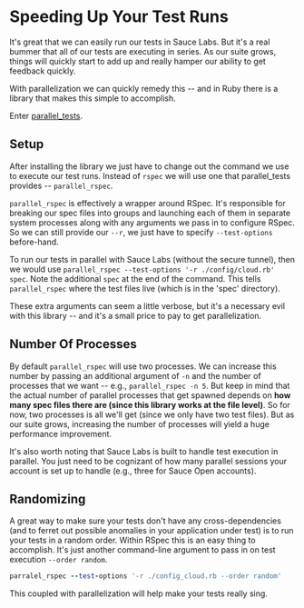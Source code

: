 # Speeding Up Your Test Runs

It's great that we can easily run our tests in Sauce Labs. But it's a real bummer that all of our tests are executing in series. As our suite grows, things will quickly start to add up and really hamper our ability to get feedback quickly.

With parallelization we can quickly remedy this -- and in Ruby there is a library that makes this simple to accomplish.

Enter [parallel_tests](https://github.com/grosser/parallel_tests).

## Setup

After installing the library we just have to change out the command we use to execute our test runs. Instead of `rspec` we will use one that parallel_tests provides -- `parallel_rspec`.

`parallel_rspec` is effectively a wrapper around RSpec. It's responsible for breaking our spec files into groups and launching each of them in separate system processes along with any arguments we pass in to configure RSpec. So we can still provide our `--r`, we just have to specify `--test-options` before-hand.

To run our tests in parallel with Sauce Labs (without the secure tunnel), then we would use `parallel_rspec --test-options '-r ./config/cloud.rb' spec`. Note the additional `spec` at the end of the command. This tells `parallel_rspec` where the test files live (which is in the 'spec' directory).

These extra arguments can seem a little verbose, but it's a necessary evil with this library -- and it's a small price to pay to get parallelization.

## Number Of Processes

By default `parallel_rspec` will use two processes. We can increase this number by passing an additional argument of `-n` and the number of processes that we want -- e.g., `parallel_rspec -n 5`. But keep in mind that the actual number of parallel processes that get spawned depends on __how many spec files there are (since this library works at the file level)__. So for now, two processes is all we'll get (since we only have two test files). But as our suite grows, increasing the number of processes will yield a huge performance improvement.

It's also worth noting that Sauce Labs is built to handle test execution in parallel. You just need to be cognizant of how many parallel sessions your account is set up to handle (e.g., three for Sauce Open accounts).

## Randomizing

A great way to make sure your tests don't have any cross-dependencies (and to ferret out possible anomalies in your application under test) is to run your tests in a random order. Within RSpec this is an easy thing to accomplish. It's just another command-line argument to pass in on test execution `--order random`.

```ruby
parralel_rspec --test-options '-r ./config_cloud.rb --order random'
```

This coupled with parallelization will help make your tests really sing.
